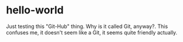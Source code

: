 # hello-world
Just testing this "Git-Hub" thing. Why is it called Git, anyway?. This confuses me, it doesn't seem like a Git, it seems quite friendly actually.
